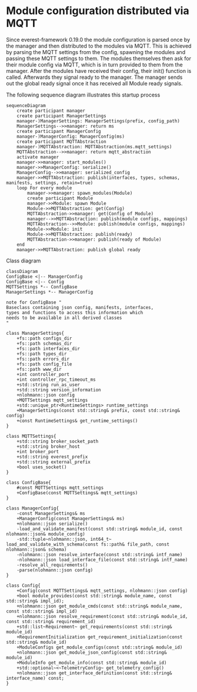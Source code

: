 # Module configuration distributed via MQTT

Since everest-framework 0.19.0 the module configuration is parsed once
by the manager and then distributed to the modules via MQTT.
This is achieved by parsing the MQTT settings from the config,
spawning the modules and passing these MQTT settings to them.
The modules themselves then ask for their module config via MQTT,
which is in turn provided to them from the manager.
After the modules have received their config, their init() function is called.
Afterwards they signal ready to the manager.
The manager sends out the global ready signal
once it has received all Module ready signals.


The following sequence diagram illustrates this startup process
```mermaid
sequenceDiagram
    create participant manager
    create participant ManagerSettings
    manager-)ManagerSettings: ManagerSettings(prefix, config_path)
    ManagerSettings-->>manager: return ms
    create participant ManagerConfig
    manager-)ManagerConfig: ManagerConfig(ms)
    create participant MQTTAbstraction
    manager-)MQTTAbstraction: MQTTAbstraction(ms.mqtt_settings)
    MQTTAbstraction-->>manager: return mqtt_abstraction
    activate manager
    manager->>manager: start_modules()
    manager->>ManagerConfig: serialize()
    ManagerConfig-->>manager: serialized_config
    manager->>MQTTAbstraction: publish(interfaces, types, schemas, manifests, settings, retain=true)
    loop For every module
        manager->>manager: spawn_modules(Module)
        create participant Module
        manager->>Module: spawn Module
        Module->>MQTTAbstraction: get(Config)
        MQTTAbstraction->>manager: get(Config of Module)
        manager-->>MQTTAbstraction: publish(module configs, mappings)
        MQTTAbstraction-->>Module: publish(module configs, mappings)
        Module->>Module: init
        Module->>MQTTAbstraction: publish(ready)
        MQTTAbstraction->>manager: publish(ready of Module)
    end
    manager->>MQTTAbstraction: publish global ready
```

Class diagram

```mermaid
classDiagram
ConfigBase <|-- ManagerConfig
ConfigBase <|-- Config
MQTTSettings *-- ConfigBase
ManagerSettings *-- ManagerConfig

note for ConfigBase "
Baseclass containing json config, manifests, interfaces,
types and functions to access this information which
needs to be available in all derived classes
"

class ManagerSettings{
    +fs::path configs_dir
    +fs::path schemas_dir
    +fs::path interfaces_dir
    +fs::path types_dir
    +fs::path errors_dir
    +fs::path config_file
    +fs::path www_dir
    +int controller_port
    +int controller_rpc_timeout_ms
    +std::string run_as_user
    +std::string version_information
    +nlohmann::json config
    +MQTTSettings mqtt_settings
    +std::unique_ptr<RuntimeSettings> runtime_settings
    +ManagerSettings(const std::string& prefix, const std::string& config)
    +const RuntimeSettings& get_runtime_settings()
}

class MQTTSettings{
    +std::string broker_socket_path
    +std::string broker_host
    +int broker_port
    +std::string everest_prefix
    +std::string external_prefix
    +bool uses_socket()
}

class ConfigBase{
    #const MQTTSettings mqtt_settings
    +ConfigBase(const MQTTSettings& mqtt_settings)
}

class ManagerConfig{
    -const ManagerSettings& ms
    +ManagerConfig(const ManagerSettings& ms)
    +nlohmann::json serialize()
    -load_and_validate_manifest(const std::string& module_id, const nlohmann::json& module_config)
    -std::tuple~nlohmann::json, int64_t~ load_and_validate_with_schema(const fs::path& file_path, const nlohmann::json& schema)
    -nlohmann::json resolve_interface(const std::string& intf_name)
    -nlohmann::json load_interface_file(const std::string& intf_name)
    -resolve_all_requirements()
    -parse(nlohmann::json config)
}

class Config{
    +Config(const MQTTSettings& mqtt_settings, nlohmann::json config)
    +bool module_provides(const std::string& module_name, const std::string& impl_id);
    +nlohmann::json get_module_cmds(const std::string& module_name, const std::string& impl_id)
    +nlohmann::json resolve_requirement(const std::string& module_id, const std::string& requirement_id)
    +std::list~Requirement~ get_requirements(const std::string& module_id)
    +RequirementInitialization get_requirement_initialization(const std::string& module_id)
    +ModuleConfigs get_module_configs(const std::string& module_id)
    +nlohmann::json get_module_json_config(const std::string& module_id)
    +ModuleInfo get_module_info(const std::string& module_id)
    +std::optional~<~TelemetryConfig~ get_telemetry_config()
    +nlohmann::json get_interface_definition(const std::string& interface_name) const;
}
```


